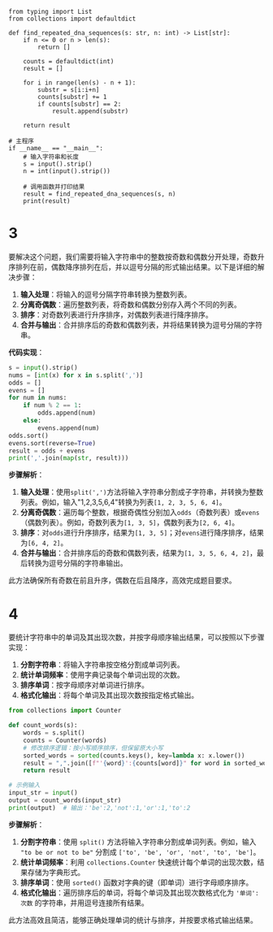 ```
from typing import List
from collections import defaultdict

def find_repeated_dna_sequences(s: str, n: int) -> List[str]:
    if n <= 0 or n > len(s):
        return []
    
    counts = defaultdict(int)
    result = []
    
    for i in range(len(s) - n + 1):
        substr = s[i:i+n]
        counts[substr] += 1
        if counts[substr] == 2:
            result.append(substr)
    
    return result

# 主程序
if __name__ == "__main__":
    # 输入字符串和长度
    s = input().strip()
    n = int(input().strip())
    
    # 调用函数并打印结果
    result = find_repeated_dna_sequences(s, n)
    print(result)
```

# 3

要解决这个问题，我们需要将输入字符串中的整数按奇数和偶数分开处理，奇数升序排列在前，偶数降序排列在后，并以逗号分隔的形式输出结果。以下是详细的解决步骤：

1. **输入处理**：将输入的逗号分隔字符串转换为整数列表。
2. **分离奇偶数**：遍历整数列表，将奇数和偶数分别存入两个不同的列表。
3. **排序**：对奇数列表进行升序排序，对偶数列表进行降序排序。
4. **合并与输出**：合并排序后的奇数和偶数列表，并将结果转换为逗号分隔的字符串。

**代码实现**：
```python
s = input().strip()
nums = [int(x) for x in s.split(',')]
odds = []
evens = []
for num in nums:
    if num % 2 == 1:
        odds.append(num)
    else:
        evens.append(num)
odds.sort()
evens.sort(reverse=True)
result = odds + evens
print(','.join(map(str, result)))
```

**步骤解析**：
1. **输入处理**：使用`split(',')`方法将输入字符串分割成子字符串，并转换为整数列表。例如，输入"1,2,3,5,6,4"转换为列表`[1, 2, 3, 5, 6, 4]`。
2. **分离奇偶数**：遍历每个整数，根据奇偶性分别加入`odds`（奇数列表）或`evens`（偶数列表）。例如，奇数列表为`[1, 3, 5]`，偶数列表为`[2, 6, 4]`。
3. **排序**：对`odds`进行升序排序，结果为`[1, 3, 5]`；对`evens`进行降序排序，结果为`[6, 4, 2]`。
4. **合并与输出**：合并排序后的奇数和偶数列表，结果为`[1, 3, 5, 6, 4, 2]`，最后转换为逗号分隔的字符串输出。

此方法确保所有奇数在前且升序，偶数在后且降序，高效完成题目要求。

# 4

要统计字符串中的单词及其出现次数，并按字母顺序输出结果，可以按照以下步骤实现：

1. **分割字符串**：将输入字符串按空格分割成单词列表。
2. **统计单词频率**：使用字典记录每个单词出现的次数。
3. **排序单词**：按字母顺序对单词进行排序。
4. **格式化输出**：将每个单词及其出现次数按指定格式输出。

```python
from collections import Counter

def count_words(s):
    words = s.split()
    counts = Counter(words)
    # 修改排序逻辑：按小写顺序排序，但保留原大小写
    sorted_words = sorted(counts.keys(), key=lambda x: x.lower())
    result = ",".join([f"'{word}':{counts[word]}" for word in sorted_words])
    return result

# 示例输入
input_str = input()
output = count_words(input_str)
print(output)  # 输出：'be':2,'not':1,'or':1,'to':2
```

**步骤解析**：
1. **分割字符串**：使用 `split()` 方法将输入字符串分割成单词列表。例如，输入 `"to be or not to be"` 分割成 `['to', 'be', 'or', 'not', 'to', 'be']`。
2. **统计单词频率**：利用 `collections.Counter` 快速统计每个单词的出现次数，结果存储为字典形式。
3. **排序单词**：使用 `sorted()` 函数对字典的键（即单词）进行字母顺序排序。
4. **格式化输出**：遍历排序后的单词，将每个单词及其出现次数格式化为 `'单词':次数` 的字符串，并用逗号连接所有结果。

此方法高效且简洁，能够正确处理单词的统计与排序，并按要求格式输出结果。